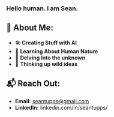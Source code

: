 ### Hello human. I am Sean.


## 🤖 About Me:
- 🛠️ **Creating Stuff with AI**
- 🧠 **Learning About Human Nature**
- 🌌 **Delving Into the unknown**
- 🤔 **Thinking up wild ideas**

## 📬 Reach Out:
- **Email:** seantupps@gmail.com
- **LinkedIn:** linkedin.com/in/seantupps/
